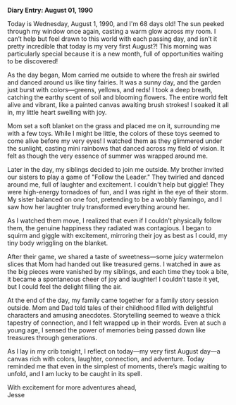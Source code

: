 
**Diary Entry: August 01, 1990**

Today is Wednesday, August 1, 1990, and I'm 68 days old! The sun peeked through my window once again, casting a warm glow across my room. I can’t help but feel drawn to this world with each passing day, and isn’t it pretty incredible that today is my very first August?! This morning was particularly special because it is a new month, full of opportunities waiting to be discovered!

As the day began, Mom carried me outside to where the fresh air swirled and danced around us like tiny fairies. It was a sunny day, and the garden just burst with colors—greens, yellows, and reds! I took a deep breath, catching the earthy scent of soil and blooming flowers. The entire world felt alive and vibrant, like a painted canvas awaiting brush strokes! I soaked it all in, my little heart swelling with joy.

Mom set a soft blanket on the grass and placed me on it, surrounding me with a few toys. While I might be little, the colors of these toys seemed to come alive before my very eyes! I watched them as they glimmered under the sunlight, casting mini rainbows that danced across my field of vision. It felt as though the very essence of summer was wrapped around me.

Later in the day, my siblings decided to join me outside. My brother invited our sisters to play a game of "Follow the Leader." They twirled and danced around me, full of laughter and excitement. I couldn't help but giggle! They were high-energy tornadoes of fun, and I was right in the eye of their storm. My sister balanced on one foot, pretending to be a wobbly flamingo, and I saw how her laughter truly transformed everything around her.

As I watched them move, I realized that even if I couldn’t physically follow them, the genuine happiness they radiated was contagious. I began to squirm and giggle with excitement, mirroring their joy as best as I could, my tiny body wriggling on the blanket.

After their game, we shared a taste of sweetness—some juicy watermelon slices that Mom had handed out like treasured gems. I watched in awe as the big pieces were vanished by my siblings, and each time they took a bite, it became a spontaneous cheer of joy and laughter! I couldn’t taste it yet, but I could feel the delight filling the air.

At the end of the day, my family came together for a family story session outside. Mom and Dad told tales of their childhood filled with delightful characters and amusing anecdotes. Storytelling seemed to weave a thick tapestry of connection, and I felt wrapped up in their words. Even at such a young age, I sensed the power of memories being passed down like treasures through generations.

As I lay in my crib tonight, I reflect on today—my very first August day—a canvas rich with colors, laughter, connection, and adventure. Today reminded me that even in the simplest of moments, there’s magic waiting to unfold, and I am lucky to be caught in its spell.

With excitement for more adventures ahead,  
Jesse
